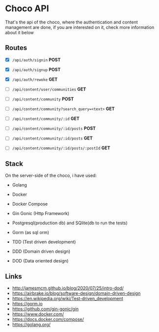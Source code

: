 # Choco API
That's the api of the choco, where the authentication and content management are done, if you are interested on it, check more information about it below

## Routes
- [x] `/api/auth/signin` <strong>POST</strong>
- [x] `/api/auth/signup` <strong>POST</strong>
- [x] `/api/auth/rewoke` <strong>GET</strong>

- [ ] `/api/content/user/communities` <strong>GET</strong>


- [ ] `/api/content/community` <strong>POST</strong>
- [ ] `/api/content/community?search_query=<text>` <strong>GET</strong>
- [ ] `/api/content/community/:id` <strong>GET</strong>
- [ ] `/api/content/community/:id/posts` <strong>POST</strong>
- [ ] `/api/content/community/:id/posts` <strong>GET</strong>
- [ ] `/api/content/community/:id/posts/:postId` <strong>GET</strong>

## Stack
On the server-side of the choco, i have used:

- Golang

- Docker
- Docker Compose

- Gin Gonic (Http Framework)

- Postgresql(production db) and SQlite(db to run the tests)
- Gorm (as sql orm)

- TDD (Test driven development)
- DDD (Domain driven design)
- DOD (Data oriented design)


## Links
- http://jamesmcm.github.io/blog/2020/07/25/intro-dod/
- https://airbrake.io/blog/software-design/domain-driven-design
- https://en.wikipedia.org/wiki/Test-driven_development
- https://gorm.io
- https://github.com/gin-gonic/gin
- https://www.docker.com/
- https://docs.docker.com/compose/
- https://golang.org/
